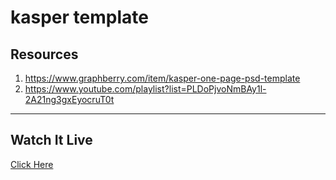 # kasper template

## Resources
1. https://www.graphberry.com/item/kasper-one-page-psd-template
2. https://www.youtube.com/playlist?list=PLDoPjvoNmBAy1l-2A21ng3gxEyocruT0t

---

## Watch It Live
[Click Here](https://ahmed-m-abdelfatah.github.io/kasper)
